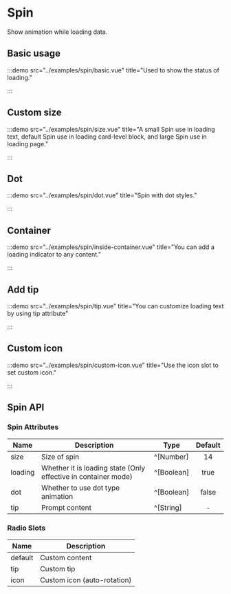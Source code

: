 # Spin

Show animation while loading data.

## Basic usage

:::demo src="../examples/spin/basic.vue" title="Used to show the status of loading."

:::

## Custom size

:::demo src="../examples/spin/size.vue" title="A small Spin use in loading text, default Spin use in loading card-level block, and large Spin use in loading page."

:::

## Dot

:::demo src="../examples/spin/dot.vue" title="Spin with dot styles."

:::

## Container

:::demo src="../examples/spin/inside-container.vue" title="You can add a loading indicator to any content."

:::

## Add tip

:::demo src="../examples/spin/tip.vue" title="You can customize loading text by using tip attribute"

:::

## Custom icon

:::demo src="../examples/spin/custom-icon.vue" title="Use the icon slot to set custom icon."

:::

## Spin API

### Spin Attributes

| Name | Description | Type | Default |
| --------- | ---- | ---- | :----: |
| size | Size of spin | ^[Number] | 14 |
| loading | Whether it is loading state (Only effective in container mode) | ^[Boolean] | true |
| dot | Whether to use dot type animation | ^[Boolean]  | false |
| tip | Prompt content | ^[String] | - |

### Radio Slots

| Name | Description |
| ------ | ---- |
| default | Custom content |
| tip | Custom tip |
| icon | Custom icon (auto-rotation) |

